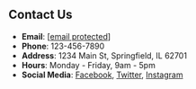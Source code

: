 ## Contact Us

- **Email**: [[email protected](mailto:aada@ad.cm)]
- **Phone**: 123-456-7890
- **Address**: 1234 Main St, Springfield, IL 62701
- **Hours**: Monday - Friday, 9am - 5pm
- **Social Media**: [Facebook](https://www.facebook.com/), [Twitter](https://twitter.com/), [Instagram](https://www.instagram.com/)
